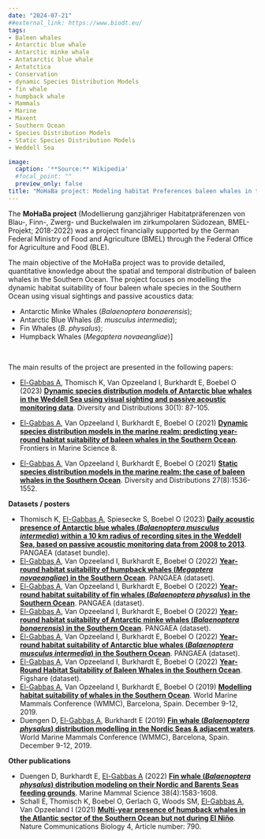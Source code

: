 ```yaml
---
date: "2024-07-21"
##external_link: https://www.biodt.eu/
tags: 
- Baleen whales
- Antarctic blue whale
- Antarctic minke whale
- Antatarctic blue whale
- Antatctica
- Conservation
- dynamic Species Distribution Models
- fin whale
- humpback whale
- Mammals
- Marine
- Maxent
- Southern Ocean
- Species Distribution Models
- Static Species Distribution Models
- Weddell Sea

image:
  caption: '**Source:** Wikipedia'
  #focal_point: ""
  preview_only: false
title: "MoHaBa project: Modeling habitat Preferences baleen whales in the Southern Ocean"
---
```


The **MoHaBa project** (Modellierung ganzjähriger Habitatpräferenzen von Blau-, Finn-, Zwerg- und Buckelwalen im zirkumpolaren Südozean, BMEL-Projekt; 2018-2022) was a project financially supported by the German Federal Ministry of Food and Agriculture (BMEL) through the Federal Office for Agriculture and Food (BLE).

The main objective of the MoHaBa project was to provide detailed, quantitative knowledge about the spatial and temporal distribution of baleen whales in the Southern Ocean. The project focuses on modelling the dynamic habitat suitability of four baleen whale species in the Southern Ocean using visual sightings and passive acoustics data:
- Antarctic Minke Whales (*Balaenoptera bonaerensis*);
- Antarctic Blue Whales (*B. musculus intermedia*);
- Fin Whales (*B. physalus*); 
- Humpback Whales (*Megaptera novaeangliae*)]

<br>

The main results of the project are presented in the following papers:

- <u>El-Gabbas A</u>, Thomisch K, Van Opzeeland I, Burkhardt E, Boebel O (2023) **[Dynamic species distribution models of Antarctic blue whales in the Weddell Sea using visual sighting and passive acoustic monitoring data](/publication/2024_elgabbas_etal_pam_sdms/)**. Diversity and Distributions 30(1): 87-105.

- <u>El-Gabbas A</u>, Van Opzeeland I, Burkhardt E, Boebel O (2021) **[Dynamic species distribution models in the marine realm: predicting year-round habitat suitability of baleen whales in the Southern Ocean](/publication/2021_elgabbas_etal_dynamic_sdms/)**. Frontiers in Marine Science 8.

- <u>El-Gabbas A</u>, Van Opzeeland I, Burkhardt E, Boebel O (2021) **[Static species distribution models in the marine realm: the case of baleen whales in the Southern Ocean](/publication/2021_elgabbas_etal_static_sdms/)**. Diversity and Distributions 27(8):1536-1552.



**Datasets / posters**

- Thomisch K, <u>El-Gabbas A</u>, Spiesecke S, Boebel O (2023) **[Daily acoustic presence of Antarctic blue whales (*Balaenoptera musculus intermedia*) within a 10 km radius of recording sites in the Weddell Sea, based on passive acoustic monitoring data from 2008 to 2013](/publication/2023_thomisch_etal_pangaea/)**. PANGAEA (dataset bundle).
- <u>El-Gabbas A</u>, Van Opzeeland I, Burkhardt E, Boebel O (2022) **[Year-round habitat suitability of humpback whales (*Megaptera novaeangliae*) in the Southern Ocean](/publication/2022_elgabbas_etal_humpback_whale_pangaea/)**. PANGAEA (dataset).
- <u>El-Gabbas A</u>, Van Opzeeland I, Burkhardt E, Boebel O (2022) **[Year-round habitat suitability of fin whales (*Balaenoptera physalus*) in the Southern Ocean](/publication/2022_elgabbas_etal_fin_whale_pangaea/)**. PANGAEA (dataset).
- <u>El-Gabbas A</u>, Van Opzeeland I, Burkhardt E, Boebel O (2022) **[Year-round habitat suitability of Antarctic minke whales (*Balaenoptera bonaerensis*) in the Southern Ocean](/publication/2022_elgabbas_etal_antarctic_minke_whale_pangaea/)**. PANGAEA (dataset).
- <u>El-Gabbas A</u>, Van Opzeeland I, Burkhardt E, Boebel O (2022) **[Year-round habitat suitability of Antarctic blue whales (*Balaenoptera musculus intermedia*) in the Southern Ocean](/publication/2022_elgabbas_etal_antarctic_blue_whale_pangaea/)**. PANGAEA (dataset).
- <u>El-Gabbas A</u>, Van Opzeeland I, Burkhardt E, Boebel O (2022) **[Year-Round Habitat Suitability of Baleen Whales in the Southern Ocean](/publication/2021_elgabbas_etal_dynamic_sdms_figshare/)**. Figshare (dataset).
- <u>El-Gabbas A</u>, Van Opzeeland I, Burkhardt E, Boebel O (2019) **[Modelling habitat suitability of whales in the Southern Ocean](/publication/posters/baleen_whales_southern_ocean/)**. World Marine Mammals Conference (WMMC), Barcelona, Spain. December 9-12, 2019.
- Duengen D, <u>El-Gabbas A</u>, Burkhardt E (2019) **[Fin whale (*Balaenoptera physalus*) distribution modelling in the Nordic Seas & adjacent waters](/publication/posters/fin_whale_arctic/)**. World Marine Mammals Conference (WMMC), Barcelona, Spain. December 9-12, 2019.

**Other publications**

- Duengen D, Burkhardt E, <u>El-Gabbas A</u> (2022) **[Fin whale (*Balaenoptera physalus*) distribution modeling on their Nordic and Barents Seas feeding grounds](/publication/2022_duengen_etal_finwhales_nordicseas/)**. Marine Mammal Science 38(4):1583-1608.
- Schall E, Thomisch K, Boebel O, Gerlach G, Woods SM, <u>El-Gabbas A</u>, Van Opzeeland I (2021) **[Multi-year presence of humpback whales in the Atlantic sector of the Southern Ocean but not during El Niño](/publication/2021_schall_etal_humpback_whale_elnino/)**. Nature Communications Biology 4, Article number: 790.

<!--more-->

